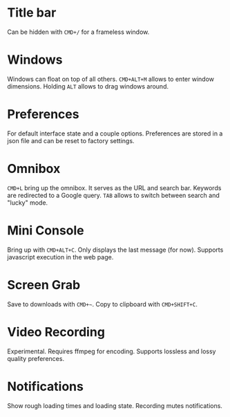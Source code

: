 # Title bar
Can be hidden with `CMD+/` for a frameless window.

# Windows
Windows can float on top of all others. `CMD+ALT+M` allows to enter window dimensions. Holding `ALT` allows to drag windows around.

# Preferences
For default interface state and a couple options. Preferences are stored in a json file and can be reset to factory settings.

# Omnibox
`CMD+L` bring up the omnibox. It serves as the URL and search bar. Keywords are redirected to a Google query. `TAB` allows to switch between search and "lucky" mode.

# Mini Console
Bring up with `CMD+ALT+C`. Only displays the last message (for now). Supports javascript execution in the web page.

# Screen Grab
Save to downloads with `CMD+~`. Copy to clipboard with `CMD+SHIFT+C`.

# Video Recording
Experimental. Requires ffmpeg for encoding. Supports lossless and lossy quality preferences.

# Notifications
Show rough loading times and loading state. Recording mutes notifications.